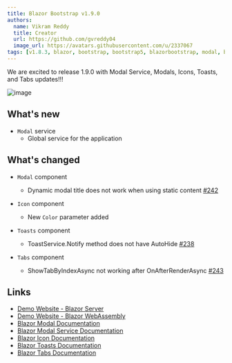 ```yaml
---
title: Blazor Bootstrap v1.9.0
authors:
  name: Vikram Reddy
  title: Creator
  url: https://github.com/gvreddy04
  image_url: https://avatars.githubusercontent.com/u/2337067
tags: [v1.8.3, blazor, bootstrap, bootstrap5, blazorbootstrap, modal, blazormodal, icon, blazoricon, modalservice, blazormodalservice, icon, blazoricon, toasts, blazortoasts, tabs, blazortabs]
---
```


We are excited to release 1.9.0 with Modal Service, Modals, Icons, Toasts, and Tabs updates!!!

![image](https://i.imgur.com/Tze7msN.png "Blazor Bootstrap: Grid Component")

<!--truncate-->

## What's new

- `Modal` service
  - Global service for the application

## What's changed

- `Modal` component
  - Dynamic modal title does not work when using static content [#242](https://github.com/vikramlearning/blazorbootstrap/issues/242)

- `Icon` component
  - New `Color` parameter added 

- `Toasts` component
  - ToastService.Notify method does not have AutoHide [#238](https://github.com/vikramlearning/blazorbootstrap/issues/238)

- `Tabs` component
  -  ShowTabByIndexAsync not working after OnAfterRenderAsync [#243](https://github.com/vikramlearning/blazorbootstrap/issues/243)

## Links
- [Demo Website - Blazor Server](https://demos.blazorbootstrap.com/)
- [Demo Website - Blazor WebAssembly](https://demos.getblazorbootstrap.com/)
- [Blazor Modal Documentation](https://getblazorbootstrap.com/docs/components/modal)
- [Blazor Modal Service Documentation](https://getblazorbootstrap.com/docs/services/modal)
- [Blazor Icon Documentation](https://getblazorbootstrap.com/docs/content/icons)
- [Blazor Toasts Documentation](https://getblazorbootstrap.com/docs/components/toasts)
- [Blazor Tabs Documentation](https://getblazorbootstrap.com/docs/components/tabs)
